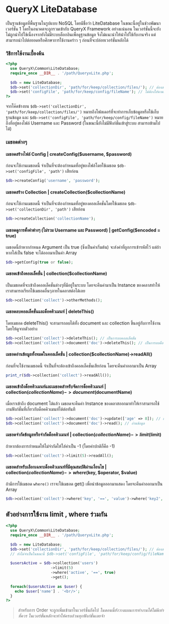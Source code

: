 # QueryX LiteDatabase
เป็นฐานข้อมูลที่พื้นฐานในรูปแบบ NoSQL โดยมีชื่อว่า LiteDatabase ในขณะนี้อยู่ในช่วงพัฒนาเวอร์ชั่น 1 โดยในอนาคตจะถูกรวมเข้ากับ QueryX Framework อย่างแน่นอน
ในเวอร์ชั่นนี้จะยังไม่ถูกนำไปใช้เนื่องจากยังไม่มีระบบล็อกอินเพื่อดูฐานข้อมูล จึงไม่แนะนำให้นำไปใช้กับงานจริง แต่สามารถนำไปต่อยอดหรือศึกษาการใช้งานคร่าว ๆ ก่อนที่จะปล่อยเวอร์ชั่นหลักได้

### วิธีการใช้งานเบื้องต้น
```php
<?php
  use QueryX\Common\LiteDatabase;
  require_once __DIR__ . '/path/QueryxLite.php';
  
  $db = new LiteDatabase;
  $db->set('collectionDir', 'path/for/keep/collection/files/'); // ต้องลงท้ายด้วย "/"
  $db->set('configFile', 'path/for/keep/config/fileName'); // ไม่ต้องใส่นามสกุลไฟล์
?>
```
จากโค๊ดข้างบน `$db->set('collectionDir', 'path/for/keep/collection/files/')` หมายถึงโฟลเดอร์ที่จะทำการเก็บข้อมูลหรือใช้เก็บฐานข้อมูล
และ `$db->set('configFile', 'path/for/keep/config/fileName')` หมายถึงที่อยู่ของไฟล์ Username และ Password (ในขณะนี้ยังไม่มีฟังก์ชั่นเข้าสู่ระบบ สามารถข้ามไปได้)

### เมธอดต่างๆ
#### เมธอดสร้างไฟล์ Config | createConfig($username, $password)
ก่อนจะใช้งานเมธอดนี้ จำเป็นที่จะต้องกำหนดที่อยู่ของไฟล์โดยใช้เมธอด `$db->set('configFile', 'path')` เสียก่อน
```php
$db->createConfig('username', 'password');
```

#### เมธอดสร้าง Collection | createCollection($collectionName)
ก่อนจะใช้งานเมธอดนี้ จำเป็นที่จะต้องกำหนดที่อยู่ของคอลเล็คชั่นโดยใช้เมธอด `$db->set('collectionDir', 'path')` เสียก่อน
```php
$db->createCollection('collectionName');
```

#### เมธอดดูการตั้งค่าต่างๆ (ไม่รวม Username และ Password) | getConfig($encoded = true)
เมธอดนี้ถ้าหากกำหนด Argument เป็น true (ซึ่งเป็นค่าเริ่มต้น) จะส่งค่าที่ถูกการเข้ารหัสไว้ แต่ถ้าหากใส่เป็น false จะได้ออกมาเป็นค่า Array
```php
$db->getConfig(true or false);
```

#### เมธอดเข้าถึงคอลเล็คชั่น | collection($collectionName)
เป็นเมธอดที่จะเข้าถึงคอลเล็คชั่นต่างๆที่มีอยู่ในระบบ โดยจะคืนค่ามาเป็น Instance ของคลาสทำให้เราสามารถเรียกใช้เมธอดอื่นๆภายในคลาสต่อได้เลย
```php
$db->collection('collect')->otherMethods();
```

#### เมธอดลบคอลเล็คชั่นและด็อคคิวเมนท์ | deleteThis()
โดยเมธอด deleteThis() จะสามารถลบได้ทั้ง document และ collection ขึ้นอยู่กับการใช้งาน โดยให้ดูจากตัวอย่าง
```php
$db->collection('collect')->deleteThis(); // เป็นการลบคอลเล็คชั่น
$db->collection('collect')->document('doc')->deleteThis(); // เป็นการลบด็อคคิวเมนท์
```

#### เมธอดอ่านข้อมูลทั้งหมดในคอลเล็คชั่น | collection($collectionName)->readAll()
ก่อนที่จะใช้งานเมธอดนี้ จำเป็นที่จะต้องเข้าถึงคอลเล็คชั่นเสียก่อน โดยจะคืนค่าออกมาเป็น Array
```php
print_r($db->collection('collect')->readAll());
```

#### เมธอดเข้าถึงด็อคคิวเมนท์และเมธอดสำหรับจัดการด็อคคิวเมนท์ | collection($collectionName)->document($documentName)
เมื่อเราเข้าถึง document ได้แล้ว เมธอดจะคืนค่า Instance ของคลาสออกมาทำให้เราสามารถใช้งานฟังก์ชั่นที่เกี่ยวกับด็อคคิวเมนท์ได้ต่อทันที
```php
$db->collection('collect')->document('doc')->update(['age' => 8]); // แก้ไขข้อมูล
$db->collection('collect')->document('doc')->read(); // อ่านข้อมูล
```

#### เมธอดจำกัดข้อมูลหรือจำกัดด็อคคิวเมนท์ | collection($collectionName)->limit($limit)
ถ้าหากต้องการกำหนดให้ไม่จำกัดให้ใส่ค่าเป็น -1 (โดยค่าปกติก็คือ -1)
```php
$db->collection('collect')->limit(5)->readAll();
```

#### เมธอดสำหรับเลือกเฉพาะด็อคคิวเมนท์ที่มีคุณสมบัติผ่านเงื่อนไข | collection($collectionName)->where($key, $operator, $value)
ถ้ามีการใช้เมธอด `where()` เราจะใช้เมธอด get() เพื่อนำข้อมูลออกมาแสดง โดยจะคืนค่าออกมาเป็น Array
```php
$db->collection('collect')->where('key', '==', 'value')->where('key2', '==', 'value2')->get();
```

## ตัวอย่างการใช้งาน limit , where ร่วมกัน
```php
<?php
  use QueryX\Common\LiteDatabase;
  require_once __DIR__ . '/path/QueryxLite.php';
  
  $db = new LiteDatabase;
  $db->set('collectionDir', 'path/for/keep/collection/files/'); // ต้องลงท้ายด้วย "/"
  // ยังไม่จำเป็นในขณะนี้ $db->set('configFile', 'path/for/keep/config/fileName');
  
  $usersActive = $db->collection('users')
                    ->limit(5)
                    ->where('active', '==', true)
                    ->get();
  
  foreach($usersActive as $user) {
    echo $user['name'] . '<br/>';
  }
?>
```

> สำหรับการ Order จะถูกเพิ่มเข้ามาในเวอร์ชั่นถัดไป
*ในตอนนี้ยังวางแผนการทำงานได้ไม่ดีเท่าที่ควร ในเวอร์ชั่นหลักจะทำให้ครบถ้วนทุกฟังก์ชั่นเลยจ้า*
